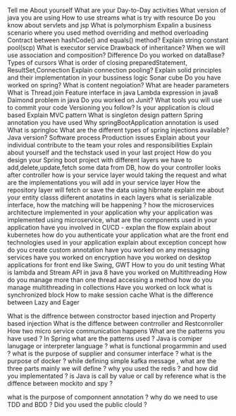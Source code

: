Tell me About yourself
What are your Day-to-Day activities
What version of java you are using
How to use streams
what is try with resource
Do you know about servlets and jsp
What is polymorphism
Expalin a business scenario where you used method overriding and method overloading
Contract between hashCode() and equals() method?
Explain string constant pool(scp)
What is executor service
Drawback of inheritance?
When we will use association and composition? Difference
Do you worked on dataBase?
Types of cursors
What is order of closing preparedStatement, ResultSet,Connection
Explain connection pooling?
Explain solid principles and their implementation in your bussiness logic
Sonar cube
Do you have worked on spring?
What is content negoiation?
What are header parameters
What is Thread.join
Feature interface in java
Lambda expression in java8
Daimond problem in java
Do you worked on Junit?
What tools you will use to commit your code
Versioning you follow?
Is your application is cloud based
Explain MVC pattern
What is singleton design pattern
Spring annotation you have used
Why springBootApplication annotation is used
What is springIoc
What are the different types of spring injections available?
Java version?
Software process
Production issues
Explain about your individual contribute to the team
your roles and responsibilities
Explain about yourself and the techstack used in your last project
How do you design your Spring boot project with different layers
we have to add,delete,update,fetch some data from DB, how do your controller looks
after controller how is your service layer would taking the request and what are the implementations you will add in your service layer
How the repository layer will fetch or save the data using hibrnate
explain me about your entity classs
diiferent anotatins in each layers
what is serializable interface, how the matching will be happening ?
how the microservices architecture implemented in your application
why your application was implemented using microservice, what are the components used in your application
have you involved in CI/CD - explan the flow
explain about kubernetes
how do you authenticate your application
what are the front end technologies used in your application
explain about exception concept
how do you create custom annotation
have you worked on any messaging services
have you worked on encryption
have you worked on desktop applications for front end like Swing, GWT
How to you do unit testing
What is lambda and Stream API in java 8
have you worked on Multithreading
How do you manage more than one thread accessing a method
how do you manage multithreading in collections
Have you worked on lock
what is synchronized block
How to make session cache
What is the difference between Lazy and Eager

What is the diffrence between constroctor based injection and Property based injection
What is the diffence between contrroller and Restconroller
How two micro service communication happens
What are the patterns you have used ?
In Spring what are the patterns used ?
Java is comiper lanugage or interpreter language ?
what is functional progarmmin and used ?
what is the purpose of supplier and consumer interface ?
what is the purpose of docker ?
while defining simple kafka message , what are the three parts mainly we will define ?
why you used the redis ? and how did you implementated ?
is Java is call by value or call by reference 
what is the diffence between mockito and spy ?

what is the purpose of componnent  annotation ?
why do we need to use TDD and BDD ?
Did you used the public clould ?

